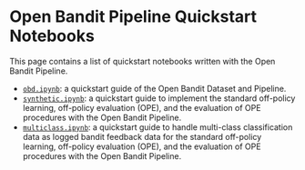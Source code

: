 # Open Bandit Pipeline Quickstart Notebooks

This page contains a list of quickstart notebooks written with the Open Bandit Pipeline.

- [`obd.ipynb`](./obd.ipynb): a quickstart guide of the Open Bandit Dataset and Pipeline.
- [`synthetic.ipynb`](./synthetic.ipynb): a quickstart guide to implement the standard off-policy learning, off-policy evaluation (OPE), and the evaluation of OPE procedures with the Open Bandit Pipeline.
- [`multiclass.ipynb`](./multiclass.ipynb): a quickstart guide to handle multi-class classification data as logged bandit feedback data for the standard off-policy learning, off-policy evaluation (OPE), and the evaluation of OPE procedures with the Open Bandit Pipeline.
